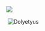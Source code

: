 <img src="https://profile-counter.glitch.me/Dolyetyus/count.svg">
<p>&nbsp;<img align="center" src="https://github-readme-stats.vercel.app/api?username=Dolyetyus&show_icons=true" alt="Dolyetyus" /></p>

<!--
**Dolyetyus/Dolyetyus** is a ✨ _special_ ✨ repository because its `README.md` (this file) appears on your GitHub profile.

Here are some ideas to get you started:

- 🔭 I’m currently working on ...
- 🌱 I’m currently learning ...
- 👯 I’m looking to collaborate on ...
- 🤔 I’m looking for help with ...
- 💬 Ask me about ...
- 📫 How to reach me: ...
- 😄 Pronouns: ...
- ⚡ Fun fact: ...
-->
